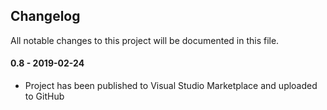 ## Changelog
All notable changes to this project will be documented in this file.

#### 0.8 - 2019-02-24
* Project has been published to Visual Studio Marketplace and uploaded to GitHub
